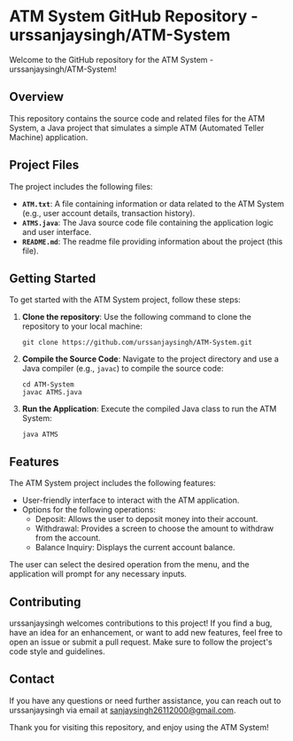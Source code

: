 # ATM System GitHub Repository - urssanjaysingh/ATM-System

Welcome to the GitHub repository for the ATM System - urssanjaysingh/ATM-System!

## Overview

This repository contains the source code and related files for the ATM System, a Java project that simulates a simple ATM (Automated Teller Machine) application.

## Project Files

The project includes the following files:

- **`ATM.txt`**: A file containing information or data related to the ATM System (e.g., user account details, transaction history).
- **`ATMS.java`**: The Java source code file containing the application logic and user interface.
- **`README.md`**: The readme file providing information about the project (this file).

## Getting Started

To get started with the ATM System project, follow these steps:

1. **Clone the repository**: Use the following command to clone the repository to your local machine:

   ```
   git clone https://github.com/urssanjaysingh/ATM-System.git
   ```

2. **Compile the Source Code**: Navigate to the project directory and use a Java compiler (e.g., `javac`) to compile the source code:

   ```
   cd ATM-System
   javac ATMS.java
   ```

3. **Run the Application**: Execute the compiled Java class to run the ATM System:

   ```
   java ATMS
   ```

## Features

The ATM System project includes the following features:

- User-friendly interface to interact with the ATM application.
- Options for the following operations:
  - Deposit: Allows the user to deposit money into their account.
  - Withdrawal: Provides a screen to choose the amount to withdraw from the account.
  - Balance Inquiry: Displays the current account balance.

The user can select the desired operation from the menu, and the application will prompt for any necessary inputs.

## Contributing

urssanjaysingh welcomes contributions to this project! If you find a bug, have an idea for an enhancement, or want to add new features, feel free to open an issue or submit a pull request. Make sure to follow the project's code style and guidelines.

## Contact

If you have any questions or need further assistance, you can reach out to urssanjaysingh via email at sanjaysingh26112000@gmail.com.

Thank you for visiting this repository, and enjoy using the ATM System!
